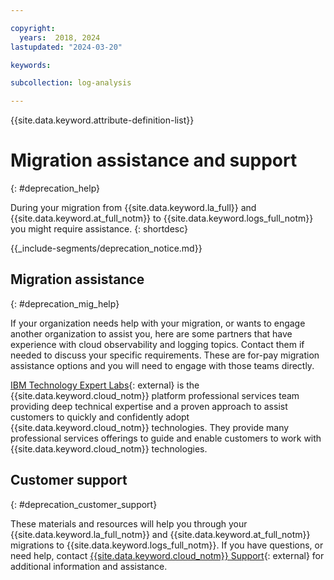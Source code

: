 ```yaml
---

copyright:
  years:  2018, 2024
lastupdated: "2024-03-20"

keywords:

subcollection: log-analysis

---
```


{{site.data.keyword.attribute-definition-list}}

# Migration assistance and support
{: #deprecation_help}

During your migration from {{site.data.keyword.la_full}} and {{site.data.keyword.at_full_notm}} to {{site.data.keyword.logs_full_notm}} you might require assistance.
{: shortdesc}


{{_include-segments/deprecation_notice.md}}

## Migration assistance
{: #deprecation_mig_help}

If your organization needs help with your migration, or wants to engage another organization to assist you, here are some partners that have experience with cloud observability and logging topics. Contact them if needed to discuss your specific requirements. These are for-pay migration assistance options and you will need to engage with those teams directly.

[IBM Technology Expert Labs](https://www.ibm.com/products/expertlabs){: external} is the {{site.data.keyword.cloud_notm}} platform professional services team providing deep technical expertise and a proven approach to assist customers to quickly and confidently adopt {{site.data.keyword.cloud_notm}} technologies. They provide many professional services offerings to guide and enable customers to work with {{site.data.keyword.cloud_notm}} technologies. 


## Customer support
{: #deprecation_customer_support}

These materials and resources will help you through your {{site.data.keyword.la_full_notm}} and {{site.data.keyword.at_full_notm}} migrations to {{site.data.keyword.logs_full_notm}}. If you have questions, or need help, contact [{{site.data.keyword.cloud_notm}} Support](https://cloud.ibm.com/unifiedsupport/supportcenter){: external} for additional information and assistance.



